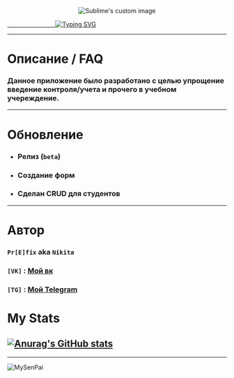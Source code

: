 <p align="center">
  <img src="https://i.ibb.co/qnB8hDB/emblscc.png" alt="Sublime's custom image"/>
</p>
<a href="http://stvcc.ru/">&nbsp;&nbsp;&nbsp;&nbsp;&nbsp;&nbsp;&nbsp;&nbsp;&nbsp;&nbsp;&nbsp;&nbsp;&nbsp;&nbsp;&nbsp;&nbsp;&nbsp;&nbsp;&nbsp;&nbsp;&nbsp;&nbsp;&nbsp;&nbsp;&nbsp;&nbsp;&nbsp;&nbsp;<img style="text-align:center;" src="https://readme-typing-svg.herokuapp.com/?font=Fira+Code&weight=900&size=22&pause=1000&color=0791F7&background=FF000000&center=true&vCenter=true&width=435&lines=Ставропольский+Колледж+Связи;College+of+Communications" alt="Typing SVG" /></a>

---
# Описание / FAQ

### Данное приложение было разработано с целью упрощение введение контроля/учета и прочего в учебном учереждение.
---
# Обновление

- ### Релиз (`beta`)
- ### Создание форм 
- ### Сделан CRUD для студентов 
---
# Автор

### `Pr[E]fix` aka `Nikita`
### `[VK]` : [Мой вк](https://vk.com/cyxaruk1337)
### `[TG]` : [Мой Telegram](https://t.me/prefix20192)

# My Stats
[![Anurag's GitHub stats](https://github-readme-stats.vercel.app/api?username=prefix20192)](https://github.com/anuraghazra/github-readme-stats)
---

-----------
![MySenPai](https://pa1.narvii.com/6862/6098ddd3be86e6253a9a2174796bf3fba9c06867r1-500-260_hq.gif)
